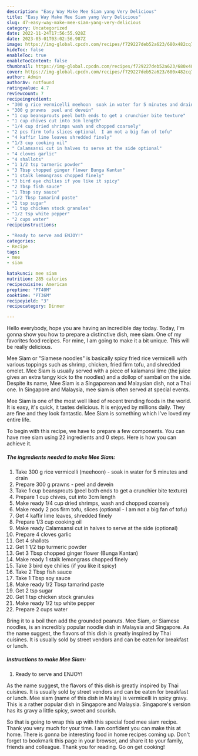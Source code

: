 ```yaml
---
description: "Easy Way Make Mee Siam yang Very Delicious"
title: "Easy Way Make Mee Siam yang Very Delicious"
slug: 47-easy-way-make-mee-siam-yang-very-delicious
category: Uncategorized
date: 2022-11-24T17:56:55.928Z
date: 2023-05-01T03:02:56.987Z
image: https://img-global.cpcdn.com/recipes/f729227deb52a623/680x482cq70/mee-siam-recipe-main-photo.jpg
hideToc: false
enableToc: true
enableTocContent: false
thumbnail: https://img-global.cpcdn.com/recipes/f729227deb52a623/680x482cq70/mee-siam-recipe-main-photo.jpg
cover: https://img-global.cpcdn.com/recipes/f729227deb52a623/680x482cq70/mee-siam-recipe-main-photo.jpg
author: Admin
authorAv: notfound
ratingvalue: 4.7
reviewcount: 7
recipeingredient:
- "300 g rice vermicelli meehoon  soak in water for 5 minutes and drain"
- "300 g prawns  peel and devein"
- "1 cup beansprouts peel both ends to get a crunchier bite texture"
- "1 cup chives cut into 3cm length"
- "1/4 cup dried shrimps wash and chopped coarsely"
- "2 pcs firm tofu slices optional  I am not a big fan of tofu"
- "4 kaffir lime leaves shredded finely"
- "1/3 cup cooking oil"
- " Calamsansi cut in halves to serve at the side optional"
- "4 cloves garlic"
- "4 shallots"
- "1 1/2 tsp turmeric powder"
- "3 Tbsp chopped ginger flower Bunga Kantan"
- "1 stalk lemongrass chopped finely"
- "3 bird eye chilies if you like it spicy"
- "2 Tbsp fish sauce"
- "1 Tbsp soy sauce"
- "1/2 Tbsp tamarind paste"
- "2 tsp sugar"
- "1 tsp chicken stock granules"
- "1/2 tsp white pepper"
- "2 cups water"
recipeinstructions:

- "Ready to serve and ENJOY!"
categories:
- Recipe
tags:
- mee
- siam

katakunci: mee siam 
nutrition: 285 calories
recipecuisine: American
preptime: "PT40M"
cooktime: "PT36M"
recipeyield: "3"
recipecategory: Dinner

---
```



Hello everybody, hope you are having an incredible day today. Today, I'm gonna show you how to prepare a distinctive dish, mee siam. One of my favorites food recipes. For mine, I am going to make it a bit unique. This will be really delicious.

Mee Siam or &#34;Siamese noodles&#34; is basically spicy fried rice vermicelli with various toppings such as shrimp, chicken, fried firm tofu, and shredded omelet. Mee Siam is usually served with a piece of kalamansi lime (the juice gives an extra tangy kick to the noodles) and a dollop of sambal on the side. Despite its name, Mee Siam is a Singaporean and Malaysian dish, not a Thai one. In Singapore and Malaysia, mee siam is often served at special events.

Mee Siam is one of the most well liked of recent trending foods in the world. It is easy, it's quick, it tastes delicious. It is enjoyed by millions daily. They are fine and they look fantastic. Mee Siam is something which I've loved my entire life.


To begin with this recipe, we have to prepare a few components. You can have mee siam using 22 ingredients and 0 steps. Here is how you can achieve it.

<!--inarticleads1-->

##### The ingredients needed to make Mee Siam:

1. Take 300 g rice vermicelli (meehoon) - soak in water for 5 minutes and drain
1. Prepare 300 g prawns - peel and devein
1. Take 1 cup beansprouts (peel both ends to get a crunchier bite texture)
1. Prepare 1 cup chives, cut into 3cm length
1. Make ready 1/4 cup dried shrimps, wash and chopped coarsely
1. Make ready 2 pcs firm tofu, slices (optional - I am not a big fan of tofu)
1. Get 4 kaffir lime leaves, shredded finely
1. Prepare 1/3 cup cooking oil
1. Make ready  Calamsansi cut in halves to serve at the side (optional)
1. Prepare 4 cloves garlic
1. Get 4 shallots
1. Get 1 1/2 tsp turmeric powder
1. Get 3 Tbsp chopped ginger flower (Bunga Kantan)
1. Make ready 1 stalk lemongrass chopped finely
1. Take 3 bird eye chilies (if you like it spicy)
1. Take 2 Tbsp fish sauce
1. Take 1 Tbsp soy sauce
1. Make ready 1/2 Tbsp tamarind paste
1. Get 2 tsp sugar
1. Get 1 tsp chicken stock granules
1. Make ready 1/2 tsp white pepper
1. Prepare 2 cups water


Bring it to a boil then add the grounded peanuts. Mee Siam, or Siamese noodles, is an incredibly popular noodle dish in Malaysia and Singapore. As the name suggest, the flavors of this dish is greatly inspired by Thai cuisines. It is usually sold by street vendors and can be eaten for breakfast or lunch. 

<!--inarticleads2-->

##### Instructions to make Mee Siam:


1. Ready to serve and ENJOY!

As the name suggest, the flavors of this dish is greatly inspired by Thai cuisines. It is usually sold by street vendors and can be eaten for breakfast or lunch. Mee siam (name of this dish in Malay) is vermicelli in spicy gravy. This is a rather popular dish in Singapore and Malaysia. Singapore&#39;s version has its gravy a little spicy, sweet and sourish. 

So that is going to wrap this up with this special food mee siam recipe. Thank you very much for your time. I am confident you can make this at home. There is gonna be interesting food in home recipes coming up. Don't forget to bookmark this page in your browser, and share it to your family, friends and colleague. Thank you for reading. Go on get cooking!
